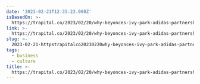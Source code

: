 ```yaml
---
date: '2023-02-21T12:35:23.000Z'
isBasedOn: >-
  https://trapital.co/2023/02/20/why-beyonces-ivy-park-adidas-partnership-has-struggled/
link: >-
  https://trapital.co/2023/02/20/why-beyonces-ivy-park-adidas-partnership-has-struggled/
slug: >-
  2023-02-21-httpstrapitalco20230220why-beyonces-ivy-park-adidas-partnership-has-struggled
tags:
  - business
  - culture
title: >-
  https://trapital.co/2023/02/20/why-beyonces-ivy-park-adidas-partnership-has-struggled/
---
```


